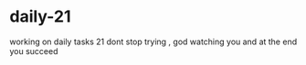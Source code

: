 # daily-21
working on daily tasks 21
dont stop trying , god watching you and at the end you succeed
